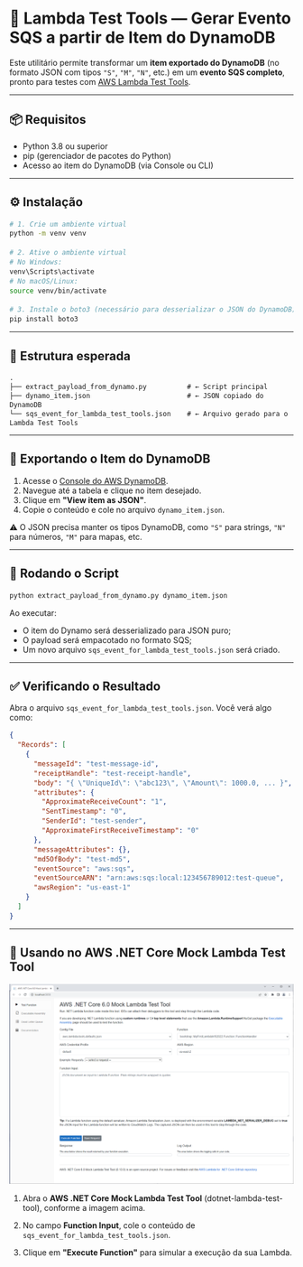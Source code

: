 # 🧪 Lambda Test Tools — Gerar Evento SQS a partir de Item do DynamoDB

Este utilitário permite transformar um **item exportado do DynamoDB** (no formato JSON com tipos `"S"`, `"M"`, `"N"`, etc.) em um **evento SQS completo**, pronto para testes com [AWS Lambda Test Tools](https://github.com/aws/aws-lambda-dotnet/tree/master/Tools/LambdaTestTool).

---

## 📦 Requisitos

- Python 3.8 ou superior
- pip (gerenciador de pacotes do Python)
- Acesso ao item do DynamoDB (via Console ou CLI)

---

## ⚙️ Instalação

```bash
# 1. Crie um ambiente virtual
python -m venv venv

# 2. Ative o ambiente virtual
# No Windows:
venv\Scripts\activate
# No macOS/Linux:
source venv/bin/activate

# 3. Instale o boto3 (necessário para desserializar o JSON do DynamoDB)
pip install boto3
```

---

## 📁 Estrutura esperada

```
.
├── extract_payload_from_dynamo.py          # ← Script principal
├── dynamo_item.json                        # ← JSON copiado do DynamoDB
└── sqs_event_for_lambda_test_tools.json    # ← Arquivo gerado para o Lambda Test Tools
```

---

## 📝 Exportando o Item do DynamoDB

1. Acesse o [Console do AWS DynamoDB](https://console.aws.amazon.com/dynamodb/).
2. Navegue até a tabela e clique no item desejado.
3. Clique em **"View item as JSON"**.
4. Copie o conteúdo e cole no arquivo `dynamo_item.json`.

⚠️ O JSON precisa manter os tipos DynamoDB, como `"S"` para strings, `"N"` para números, `"M"` para mapas, etc.

---

## 🚀 Rodando o Script

```bash
python extract_payload_from_dynamo.py dynamo_item.json
```

Ao executar:

- O item do Dynamo será desserializado para JSON puro;
- O payload será empacotado no formato SQS;
- Um novo arquivo `sqs_event_for_lambda_test_tools.json` será criado.

---

## ✅ Verificando o Resultado

Abra o arquivo `sqs_event_for_lambda_test_tools.json`. Você verá algo como:

```json
{
  "Records": [
    {
      "messageId": "test-message-id",
      "receiptHandle": "test-receipt-handle",
      "body": "{ \"UniqueId\": \"abc123\", \"Amount\": 1000.0, ... }",
      "attributes": {
        "ApproximateReceiveCount": "1",
        "SentTimestamp": "0",
        "SenderId": "test-sender",
        "ApproximateFirstReceiveTimestamp": "0"
      },
      "messageAttributes": {},
      "md5OfBody": "test-md5",
      "eventSource": "aws:sqs",
      "eventSourceARN": "arn:aws:sqs:local:123456789012:test-queue",
      "awsRegion": "us-east-1"
    }
  ]
}
```

---

## 🧪 Usando no AWS .NET Core Mock Lambda Test Tool

![AWS .NET Core Mock Lambda Test Tool](https://raw.githubusercontent.com/aws/aws-lambda-dotnet/refs/heads/master/Tools/LambdaTestTool/Resources/TestHarness.png)

1. Abra o **AWS .NET Core Mock Lambda Test Tool** (dotnet-lambda-test-tool), conforme a imagem acima.

2. No campo **Function Input**, cole o conteúdo de `sqs_event_for_lambda_test_tools.json`.

3. Clique em **"Execute Function"** para simular a execução da sua Lambda.

